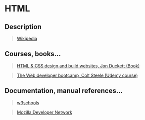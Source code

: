 # HTML

## Description

>[Wikipedia](https://en.wikipedia.org/wiki/HTML)

## Courses, books...

>[HTML & CSS design and build websites, Jon Duckett (Book)](../html-and-css-design-and-build-websites/hcdbw.md)

>[The Web developer bootcamp, Colt Steele (Udemy course)](../the-web-developer-bootcamp/twdb.md)

## Documentation, manual references...

>[w3schools](https://www.w3schools.com/html/)

>[Mozilla Developer Network](https://developer.mozilla.org/en-US/docs/Web/HTML)
